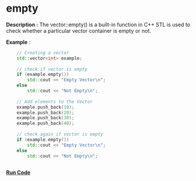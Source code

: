 # empty

**Description :** The vector::empty() is a built-in function in C++ STL is used to check whether a particular vector container is empty or not. 

**Example** :
```cpp
    // Creating a vector 
    std::vector<int> example; 
  
    // check if vector is empty 
    if (example.empty()) 
        std::cout << "Empty Vector\n"; 
    else
        std::cout << "Not Empty\n"; 
  
    // Add elements to the Vector 
    example.push_back(10); 
    example.push_back(20); 
    example.push_back(30); 
    example.push_back(40); 
  
    // check again if vector is empty 
    if (example.empty()) 
        std::cout << "Empty Vector\n"; 
    else
        std::cout << "Not Empty\n"; 
         
```
**[Run Code](https://rextester.com/ZMFKZ74225)**
